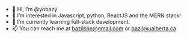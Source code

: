- 👋 Hi, I’m @yobazy
- 👀 I’m interested in Javascript, python, ReactJS and the MERN stack!
- 🌱 I’m currently learning full-stack development.
- 📫 You can reach me at bazilkhn@gmail.com or bazil@ualberta.ca

<!---
youthbazzy/youthbazzy is a ✨ special ✨ repository because its `README.md` (this file) appears on your GitHub profile.
You can click the Preview link to take a look at your changes.
--->
